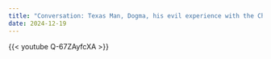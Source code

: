 ```yaml
---
title: "Conversation: Texas Man, Dogma, his evil experience with the Charismatic movement"
date: 2024-12-19
---
```


{{< youtube Q-67ZAyfcXA >}}

